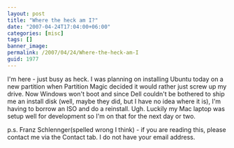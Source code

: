 ```yaml
---
layout: post
title: "Where the heck am I?"
date: "2007-04-24T17:04:00+06:00"
categories: [misc]
tags: []
banner_image: 
permalink: /2007/04/24/Where-the-heck-am-I
guid: 1977
---
```


I'm here - just busy as heck. I was planning on installing Ubuntu today on a new partition when Partition Magic decided it would rather just screw up my drive. Now Windows won't boot and since Dell couldn't be bothered to ship me an install disk (well, maybe they did, but I have no idea where it is), I'm having to borrow an ISO and do a reinstall. Ugh. Luckily my Mac laptop was setup well for development so I'm on that for the next day or two.

p.s. Franz Schlennger(spelled wrong I think) - if you are reading this, please contact me via the Contact tab. I do not have your email address.